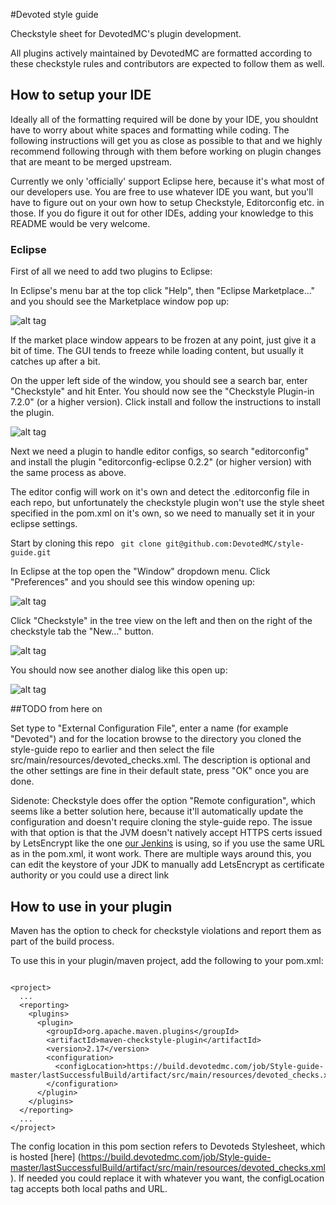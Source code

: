 #Devoted style guide

Checkstyle sheet for DevotedMC's plugin development.




All plugins actively maintained by DevotedMC are formatted according to these checkstyle rules and contributors are expected to follow them as well.

## How to setup your IDE

Ideally all of the formatting required will be done by your IDE, you shouldnt have to worry about white spaces and formatting while coding. The following instructions will get you as close as possible to that and we highly recommend following through with them before working on plugin changes that are meant to be merged upstream.

Currently we only 'officially' support Eclipse here, because it's what most of our developers use. You are free to use whatever IDE you want, but you'll have to figure out on your own how to setup Checkstyle, Editorconfig etc. in those. If you do figure it out for other IDEs, adding your knowledge to this README would be very welcome.


### Eclipse

First of all we need to add two plugins to Eclipse:

In Eclipse's menu bar at the top click "Help", then "Eclipse Marketplace..." and you should see the Marketplace window pop up:

![alt tag](http://i.imgur.com/uHfZVo7.png)

If the market place window appears to be frozen at any point, just give it a bit of time. The GUI tends to freeze while loading content, but usually it catches up after a bit.

On the upper left side of the window, you should see a search bar, enter "Checkstyle" and hit Enter. You should now see the "Checkstyle Plugin-in 7.2.0" (or a higher version). Click install and follow the instructions to install the plugin.

![alt tag](http://i.imgur.com/kC2KybY.png)


Next we need a plugin to handle editor configs, so search "editorconfig" and install the plugin "editorconfig-eclipse 0.2.2" (or higher version) with the same process as above.


The editor config will work on it's own and detect the .editorconfig file in each repo, but unfortunately the checkstyle plugin won't use the style sheet specified in the pom.xml on it's own, so we need to manually set it in your eclipse settings.


Start by cloning this repo ``` git clone git@github.com:DevotedMC/style-guide.git```

In Eclipse at the top open the "Window" dropdown menu. Click "Preferences" and you should see this window opening up:

![alt tag](http://i.imgur.com/dEDmsBc.png)

Click "Checkstyle" in the tree view on the left and then on the right of the checkstyle tab the "New..." button. 

![alt tag](http://i.imgur.com/rGfEyQh.png)

You should now see another dialog like this open up:

![alt tag](http://i.imgur.com/c0Naa5C.png)

##TODO from here on

Set type to "External Configuration File", enter a name (for example "Devoted") and for the location browse to the directory you cloned the style-guide repo to earlier and then select the file src/main/resources/devoted_checks.xml. The description is optional and the other settings are fine in their default state, press "OK" once you are done.

Sidenote: Checkstyle does offer the option "Remote configuration", which seems like a better solution here, because it'll automatically update the configuration and doesn't require cloning the style-guide repo. The issue with that option is that the JVM doesn't natively accept HTTPS certs issued by LetsEncrypt like the one [our Jenkins](https://build.devotedmc.com/) is using, so if you use the same URL as in the pom.xml, it wont work. There are multiple ways around this, you can edit the keystore of your JDK to manually add LetsEncrypt as certificate authority or you could use a direct link

## How to use in your plugin

Maven has the option to check for checkstyle violations and report them as part of the build process.


To use this in your plugin/maven project, add the following to your pom.xml:

```

<project>
  ...
  <reporting>
    <plugins>
      <plugin>
        <groupId>org.apache.maven.plugins</groupId>
        <artifactId>maven-checkstyle-plugin</artifactId>
        <version>2.17</version>
        <configuration>
          <configLocation>https://build.devotedmc.com/job/Style-guide-master/lastSuccessfulBuild/artifact/src/main/resources/devoted_checks.xml</configLocation>
        </configuration>
      </plugin>
    </plugins>
  </reporting>
  ...
</project>

```


The config location in this pom section refers to Devoteds Stylesheet, which is hosted [here] (https://build.devotedmc.com/job/Style-guide-master/lastSuccessfulBuild/artifact/src/main/resources/devoted_checks.xml). If needed you could replace it with whatever you want, the configLocation tag accepts both local paths and URL.

